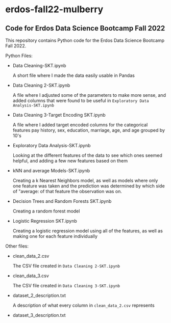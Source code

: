 # erdos-fall22-mulberry
<h2>Code for Erdos Data Science Bootcamp Fall 2022 </h2>

This repository contains Python code for the Erdos Data Science Bootcamp Fall 2022.


Python Files:
<ul>
  <li> Data Cleaning-SKT.ipynb </li>
  
  A short file where I made the data easily usable in Pandas
  
  <li> Data Cleaning 2-SKT.ipynb </li>
  
  A file where I adjusted some of the parameters to make more sense, and added columns that were found to be useful in `Exploratory Data Analysis-SKT.ipynb`
  
  <li> Data Cleaning 3-Target Encoding SKT.ipynb </li>
  
  A file where I added target encoded columns for the categorical features pay history, sex, education, marriage, age, and age grouped by 10's
  
  <li> Exploratory Data Analysis-SKT.ipynb </li>
  
  Looking at the different features of the data to see which ones seemed helpful, and adding a few new features based on them
  
  <li> kNN and average Models-SKT.ipynb </li>
  
  Creating a k Nearest Neighbors model, as well as models where only one feature was taken and the prediction was determined by which side of "average: of that feature the observation was on.
  
  <li> Decision Trees and Random Forests SKT.ipynb </li>
  
  Creating a random forest model
  
  <li> Logistic Regression SKT.ipynb </li>
  
  Creating a logistic regression model using all of the features, as well as making one for each feature individually
  
  </ul>


Other files:
<ul>
    <li>clean_data_2.csv </li>
  
  The CSV file created in `Data Cleaning 2-SKT.ipynb`
  
  <li> clean_data_3.csv </li>
  
  The CSV file created in `Data Cleaning 3-SKT.ipynb`

  <li>dataset_2_description.txt </li>
  
  A description of what every column in `clean_data_2.csv` represents
  
  <li> dataset_3_description.txt </li>
  
</ul>

